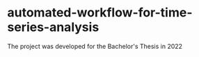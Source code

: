 # automated-workflow-for-time-series-analysis
The project was developed for the Bachelor's Thesis in 2022
